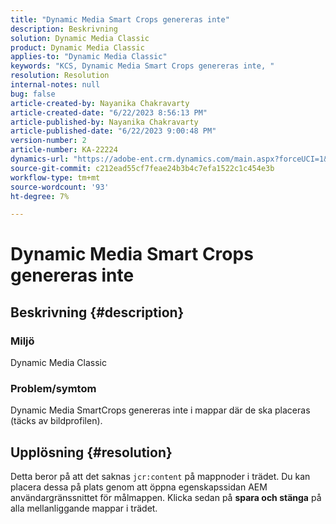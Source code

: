 ```yaml
---
title: "Dynamic Media Smart Crops genereras inte"
description: Beskrivning
solution: Dynamic Media Classic
product: Dynamic Media Classic
applies-to: "Dynamic Media Classic"
keywords: "KCS, Dynamic Media Smart Crops genereras inte, "
resolution: Resolution
internal-notes: null
bug: false
article-created-by: Nayanika Chakravarty
article-created-date: "6/22/2023 8:56:13 PM"
article-published-by: Nayanika Chakravarty
article-published-date: "6/22/2023 9:00:48 PM"
version-number: 2
article-number: KA-22224
dynamics-url: "https://adobe-ent.crm.dynamics.com/main.aspx?forceUCI=1&pagetype=entityrecord&etn=knowledgearticle&id=31c3c432-3f11-ee11-8f6d-6045bd006d92"
source-git-commit: c212ead55cf7feae24b3b4c7efa1522c1c454e3b
workflow-type: tm+mt
source-wordcount: '93'
ht-degree: 7%

---
```


# Dynamic Media Smart Crops genereras inte

## Beskrivning {#description}


### Miljö

Dynamic Media Classic

### Problem/symtom

Dynamic Media SmartCrops genereras inte i mappar där de ska placeras (täcks av bildprofilen).


## Upplösning {#resolution}


Detta beror på att det saknas `jcr:content` på mappnoder i trädet. Du kan placera dessa på plats genom att öppna egenskapssidan AEM användargränssnittet för målmappen. Klicka sedan på <b>spara och stänga</b> på alla mellanliggande mappar i trädet.
